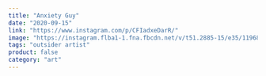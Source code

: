 ```yaml
---
title: "Anxiety Guy"
date: "2020-09-15"
link: "https://www.instagram.com/p/CFIadxeDarR/"
image: "https://instagram.flba1-1.fna.fbcdn.net/v/t51.2885-15/e35/119682931_427252821575930_8683283493586456220_n.jpg?_nc_ht=instagram.flba1-1.fna.fbcdn.net&_nc_cat=102&_nc_ohc=Cg6zTaKchEUAX-sJ4mx&_nc_tp=18&oh=e12e144f7292296ac5bdd860eff6d6cc&oe=5F8DE696"
tags: "outsider artist"
product: false
category: "art"
---
```


